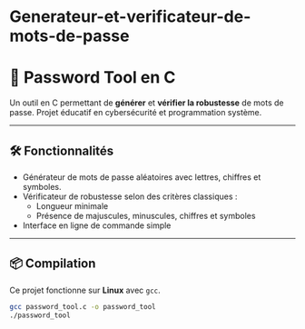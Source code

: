 # Generateur-et-verificateur-de-mots-de-passe
# 🔐 Password Tool en C

Un outil en C permettant de **générer** et **vérifier la robustesse** de mots de passe. Projet éducatif en cybersécurité et programmation système.

---

## 🛠️ Fonctionnalités

- Générateur de mots de passe aléatoires avec lettres, chiffres et symboles.
- Vérificateur de robustesse selon des critères classiques :
  - Longueur minimale
  - Présence de majuscules, minuscules, chiffres et symboles
- Interface en ligne de commande simple

---

## 📦 Compilation

Ce projet fonctionne sur **Linux** avec `gcc`.

```bash
gcc password_tool.c -o password_tool
./password_tool

